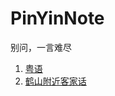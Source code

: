 # PinYinNote
别问，一言难尽

1. [粤语](./%E7%B2%A4%E8%AF%AD.md)
1. [鹤山附近客家话](./%E9%B9%A4%E5%B1%B1%E9%99%84%E8%BF%91%E5%AE%A2%E5%AE%B6%E8%AF%9D.md)